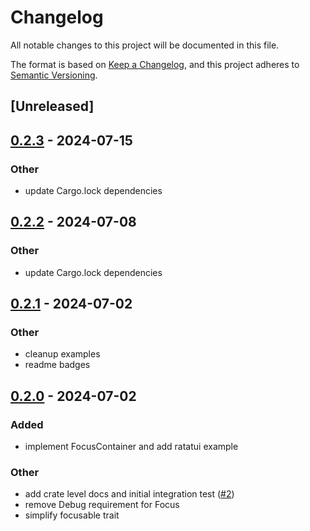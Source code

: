 # Changelog
All notable changes to this project will be documented in this file.

The format is based on [Keep a Changelog](https://keepachangelog.com/en/1.0.0/),
and this project adheres to [Semantic Versioning](https://semver.org/spec/v2.0.0.html).

## [Unreleased]

## [0.2.3](https://github.com/joshka/focusable/compare/focusable-v0.2.2...focusable-v0.2.3) - 2024-07-15

### Other
- update Cargo.lock dependencies

## [0.2.2](https://github.com/joshka/focusable/compare/focusable-v0.2.1...focusable-v0.2.2) - 2024-07-08

### Other
- update Cargo.lock dependencies

## [0.2.1](https://github.com/joshka/focusable/compare/focusable-v0.2.0...focusable-v0.2.1) - 2024-07-02

### Other
- cleanup examples
- readme badges

## [0.2.0](https://github.com/joshka/focusable/compare/focusable-v0.1.1...focusable-v0.2.0) - 2024-07-02

### Added
- implement FocusContainer and add ratatui example

### Other
- add crate level docs and initial integration test ([#2](https://github.com/joshka/focusable/pull/2))
- remove Debug requirement for Focus
- simplify focusable trait
